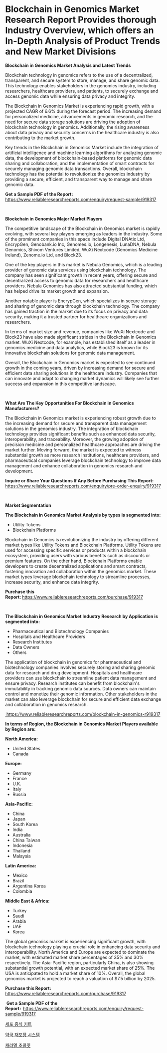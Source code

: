 <p><h1>Blockchain in Genomics Market Research Report Provides thorough Industry Overview, which offers an In-Depth Analysis of Product Trends and New Market Divisions</h1></p><p><strong>Blockchain in Genomics Market Analysis and Latest Trends</strong></p>
<p><p>Blockchain technology in genomics refers to the use of a decentralized, transparent, and secure system to store, manage, and share genomic data. This technology enables stakeholders in the genomics industry, including researchers, healthcare providers, and patients, to securely exchange and access genomic data while ensuring data privacy and integrity.</p><p>The Blockchain in Genomics Market is experiencing rapid growth, with a projected CAGR of 6.6% during the forecast period. The increasing demand for personalized medicine, advancements in genomic research, and the need for secure data storage solutions are driving the adoption of blockchain technology in genomics. Additionally, the rising awareness about data privacy and security concerns in the healthcare industry is also contributing to the market growth.</p><p>Key trends in the Blockchain in Genomics Market include the integration of artificial intelligence and machine learning algorithms for analyzing genomic data, the development of blockchain-based platforms for genomic data sharing and collaboration, and the implementation of smart contracts for securely managing genomic data transactions. Overall, blockchain technology has the potential to revolutionize the genomics industry by providing a secure, efficient, and transparent way to manage and share genomic data.</p></p>
<p><strong>Get a Sample PDF of the Report:&nbsp;</strong> <a href="https://www.reliableresearchreports.com/enquiry/request-sample/919317">https://www.reliableresearchreports.com/enquiry/request-sample/919317</a></p>
<p>&nbsp;</p>
<p><strong>Blockchain in Genomics Major Market Players</strong></p>
<p><p>The competitive landscape of the Blockchain in Genomics market is rapidly evolving, with several key players emerging as leaders in the industry. Some of the prominent companies in this space include Digital DNAtix Ltd, EncrypGen, Genobank.io Inc, Genomes.io, Longenesis, LunaDNA, Nebula Genomics, Shivom Ventures Limited, WuXi Nextcode (Genomics Medicine Ireland), Zenome.io Ltd, and Block23.</p><p>One of the key players in this market is Nebula Genomics, which is a leading provider of genomic data services using blockchain technology. The company has seen significant growth in recent years, offering secure and decentralized access to genomic data for researchers and healthcare providers. Nebula Genomics has also attracted substantial funding, which has helped drive its market growth and expansion.</p><p>Another notable player is EncrypGen, which specializes in secure storage and sharing of genomic data through blockchain technology. The company has gained traction in the market due to its focus on privacy and data security, making it a trusted partner for healthcare organizations and researchers.</p><p>In terms of market size and revenue, companies like WuXi Nextcode and Block23 have also made significant strides in the Blockchain in Genomics market. WuXi Nextcode, for example, has established itself as a leader in genomics medicine and data analytics, while Block23 is known for its innovative blockchain solutions for genomic data management.</p><p>Overall, the Blockchain in Genomics market is expected to see continued growth in the coming years, driven by increasing demand for secure and efficient data sharing solutions in the healthcare industry. Companies that can innovate and adapt to changing market dynamics will likely see further success and expansion in this competitive landscape.</p></p>
<p>&nbsp;</p>
<p><strong>What Are The Key Opportunities For Blockchain in Genomics Manufacturers?</strong></p>
<p><p>The Blockchain in Genomics market is experiencing robust growth due to the increasing demand for secure and transparent data management solutions in the genomics industry. The integration of blockchain technology provides significant benefits such as enhanced data security, interoperability, and traceability. Moreover, the growing adoption of precision medicine and personalized healthcare approaches are driving the market further. Moving forward, the market is expected to witness substantial growth as more research institutions, healthcare providers, and pharmaceutical companies leverage blockchain technology to improve data management and enhance collaboration in genomics research and development.</p></p>
<p><strong>Inquire or Share Your Questions If Any Before Purchasing This Report:</strong> <a href="https://www.reliableresearchreports.com/enquiry/pre-order-enquiry/919317">https://www.reliableresearchreports.com/enquiry/pre-order-enquiry/919317</a></p>
<p>&nbsp;</p>
<p><strong>Market Segmentation</strong></p>
<p><strong>The Blockchain in Genomics Market Analysis by types is segmented into:</strong></p>
<p><ul><li>Utility Tokens</li><li>Blockchain Platforms</li></ul></p>
<p><p>Blockchain in Genomics is revolutionizing the industry by offering different market types like Utility Tokens and Blockchain Platforms. Utility Tokens are used for accessing specific services or products within a blockchain ecosystem, providing users with various benefits such as discounts or premium features. On the other hand, Blockchain Platforms enable developers to create decentralized applications and smart contracts, fostering innovation and collaboration within the genomics market. These market types leverage blockchain technology to streamline processes, increase security, and enhance data integrity.</p></p>
<p><strong>Purchase this Report:&nbsp;</strong><a href="https://www.reliableresearchreports.com/purchase/919317">https://www.reliableresearchreports.com/purchase/919317</a></p>
<p>&nbsp;</p>
<p><strong>The Blockchain in Genomics Market Industry Research by Application is segmented into:</strong></p>
<p><ul><li>Pharmaceutical and Biotechnology Companies</li><li>Hospitals and Healthcare Providers</li><li>Research Institutes</li><li>Data Owners</li><li>Others</li></ul></p>
<p><p>The application of blockchain in genomics for pharmaceutical and biotechnology companies involves securely storing and sharing genomic data for research and drug development. Hospitals and healthcare providers can use blockchain to streamline patient data management and ensure privacy. Research institutes can benefit from blockchain's immutability in tracking genomic data sources. Data owners can maintain control and monetize their genomic information. Other stakeholders in the market can also leverage blockchain for secure and efficient data exchange and collaboration in genomics research.</p></p>
<p><a href="https://www.reliableresearchreports.com/blockchain-in-genomics-r919317">&nbsp;https://www.reliableresearchreports.com/blockchain-in-genomics-r919317</a></p>
<p><strong>In terms of Region, the Blockchain in Genomics Market Players available by Region are:</strong></p>
<p>
    <p> <strong> North America: </strong>
        <ul>
            <li>United States</li>
            <li>Canada</li>
        </ul>
        </p> 
    <p> <strong> Europe: </strong>
        <ul>
            <li>Germany</li>
            <li>France</li>
            <li>U.K.</li>
            <li>Italy</li>
            <li>Russia</li>
        </ul>
        </p> 
    <p> <strong> Asia-Pacific: </strong>
        <ul>
            <li>China</li>
            <li>Japan</li>
            <li>South Korea</li>
            <li>India</li>
            <li>Australia</li>
            <li>China Taiwan</li>
            <li>Indonesia</li>
            <li>Thailand</li>
            <li>Malaysia</li>
        </ul>
        </p> 
    <p> <strong> Latin America: </strong>
        <ul>
            <li>Mexico</li>
            <li>Brazil</li>
            <li>Argentina Korea</li>
            <li>Colombia</li>
        </ul>
        </p> 
    <p> <strong> Middle East & Africa: </strong>
        <ul>
            <li>Turkey</li>
            <li>Saudi</li>
            <li>Arabia</li>
            <li>UAE</li>
            <li>Korea</li>
        </ul>
    </p>
    </p>
<p><p>The global genomics market is experiencing significant growth, with blockchain technology playing a crucial role in enhancing data security and interoperability. North America and Europe are expected to dominate the market, with estimated market share percentages of 35% and 30% respectively. The Asia-Pacific region, particularly China, is also showing substantial growth potential, with an expected market share of 25%. The USA is anticipated to hold a market share of 10%. Overall, the global genomics market is projected to reach a valuation of $7.5 billion by 2025.</p></p>
<p><strong>Purchase this Report: </strong><a href="https://www.reliableresearchreports.com/purchase/919317">https://www.reliableresearchreports.com/purchase/919317</a></p>
<p>&nbsp;<strong>Get a Sample PDF of the Report:&nbsp;&nbsp;</strong><a href="https://www.reliableresearchreports.com/enquiry/request-sample/919317">https://www.reliableresearchreports.com/enquiry/request-sample/919317</a></p>
<p><strong></strong></p>
<p><p><a href="https://medium.com/@dylanobrien626/%EC%84%B8%ED%8F%AC-%EC%A6%9D%EC%8B%9D-%ED%82%A4%ED%8A%B8-%EC%8B%9C%EC%9E%A5-%EB%B6%84%EC%84%9D-%EA%B8%80%EB%A1%9C%EB%B2%8C-%EC%82%B0%EC%97%85-%EC%A0%84%EB%A7%9D-%EB%B0%8F-%EC%98%88%EC%B8%A1-2024%EB%85%84%EB%B6%80%ED%84%B0-2031%EB%85%84%EA%B9%8C%EC%A7%80-16e73b9cb733">세포 증식 키트</a></p><p><a href="https://medium.com/@deborahward03/quot-%EC%95%BD%EA%B5%AD-%EB%8B%A4%EC%8B%9C-%ED%8F%AC%EC%9E%A5-%EC%8B%9C%EC%8A%A4%ED%85%9C-%EC%8B%9C%EC%9E%A5-%EB%B6%84%EC%84%9D-%EA%B8%80%EB%A1%9C%EB%B2%8C-%EC%82%B0%EC%97%85-%EC%A0%84%EB%A7%9D%EA%B3%BC-%EC%98%88%EC%B8%A1-2024%EB%85%84%EB%B6%80%ED%84%B0-2031%EB%85%84%EA%B9%8C%EC%A7%80-quot-fe05c92ded8c">약국 재포장 시스템</a></p><p><a href="https://medium.com/@elisamohr1973/%EC%B9%B4%EB%9D%BC%EB%A9%9C-%EC%B4%88%EC%BD%9C%EB%A6%BF-%EC%8B%9C%EC%9E%A5-2031%EB%85%84%EA%B9%8C%EC%A7%80-%EC%84%B1%EA%B3%B5%EC%A0%81%EC%9D%B8-%EB%B9%84%EC%A6%88%EB%8B%88%EC%8A%A4-%EC%A0%84%EB%9E%B5%EC%9D%98-%EC%97%B4%EC%87%A0-02e61568ecc3">캐러멜 초콜릿</a></p></p>